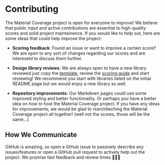 # Contributing

The Material Coverage project is open for everyone to improve! We believe that
public input and active contributions are essential to high-quality scores and
solid project maintainence. If you would like to help out, here are some ideas
that could help improve the project:

* **Scoring feedback**: Found an issue or want to improve a certain score? We are
open to any sort of changes regarding our scores and are interesetd to discuss them further.

* **Design library reviews**: We are always open to have a new library reviewed
just copy the [template](reviews/review-template.md), review the
[scoring guide](scoring-guide.md) and start reviewing! We recommend you start with
libraries listed on the initial README page but we would enjoy a new library as well.

* **Repository improvements**: Our Markdown pages could use some improved
styling and better functionality. Or perhaps you have a better idea on how to
host the Material Coverage project. If you have any ideas for improvements, we
would be glad to rearchiteching the Material Coverage project all together! (well
not the scores, those will be the same...)

## How We Communicate
GitHub is amazing, so open a GtHub issue to passively describe any issues/features
or open a GitHub pull request to actively help out the project. We promise fast
feedback and review times 🙏🙏🙏
